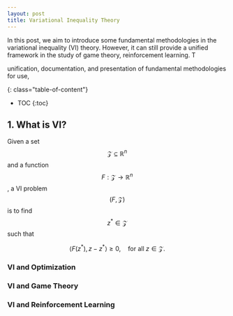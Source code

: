 ```yaml
---
layout: post
title: Variational Inequality Theory
---
```


In this post, we aim to introduce some fundamental methodologies in the variational inequality (VI) theory. However, it can still provide a unified framework in the study of game theory, reinforcement learning. T

unification, documentation, and presentation of fundamental methodologies for use,

{: class="table-of-content"}
* TOC
{:toc}


## 1. What is VI?

Given a set $$\mathcal{Z} \subseteq \mathbb R^n$$ and a function $$F: \mathcal{Z} \to \mathbb R^n$$, a VI problem $$(F, \mathcal{Z})$$ is to find $$z^* \in \mathcal{Z}$$ such that

$$
    \left< F(z^*),  z - z^*  \right> \geq 0, \quad \text{for all}~z \in \mathcal{Z}.
$$



### VI and Optimization
### VI and Game Theory
### VI and Reinforcement Learning
